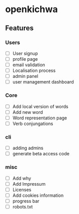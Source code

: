 # openkichwa

## Features
### Users
- [ ] User signup
- [ ] profile page
- [ ] email validation
- [ ] Localisation process 
- [ ] admin panel
- [ ] user management dashboard

### Core
- [ ] Add local version of words
- [ ] Add new word
- [ ] Word representation page
- [ ] Verb conjungations

### cli
- [ ] adding admins
- [ ] generate beta access code

### misc
- [ ] Add why
- [ ] Add Impressum
- [ ] Licenses
- [ ] Add cookies information
- [ ] progress bar
- [ ] robots.txt